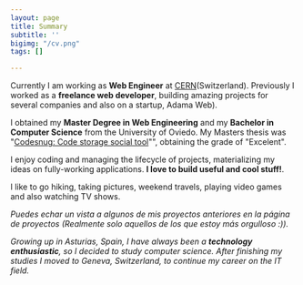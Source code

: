 ```yaml
---
layout: page
title: Summary
subtitle: ''
bigimg: "/cv.png"
tags: []

---
```

<i class="fa fa-briefcase"></i>   Currently I am working as **Web Engineer** at [CERN](https://home.cern/ "European Organization for Nuclear Research")(Switzerland). Previously I worked as a **freelance web developer**, building amazing projects for several companies and also on a startup, Adama Web).

<i class="fa fa-graduation-cap"></i>   I obtained my **Master Degree in Web Engineering** and my **Bachelor in Computer Science** from the University of Oviedo. My Masters thesis was "[Codesnug: Code storage social tool](https://goo.gl/bcvkrw "Codesnug: Code storage social tool")"", obtaining the grade of "Excelent".

<i class="fa fa-code"></i>   I enjoy coding and managing the lifecycle of projects, materializing my ideas on fully-working applications. **I love to build useful and cool stuff!**.

<i class="fa fa-heart"></i>   I like to go hiking, taking pictures, weekend travels, playing video games and also watching TV shows.

<i class="fa fa-file-text-o">   Puedes echar un vista a algunos de mis proyectos anteriores en la página de proyectos (Realmente solo aquellos de los que estoy más orgulloso :)).

<i class="fa fa-globe"></i>   Growing up in Asturias, Spain, I have always been a **technology enthusiastic**, so I decided to study computer science. After finishing my studies I moved to Geneva, Switzerland, to continue my career on the IT field.